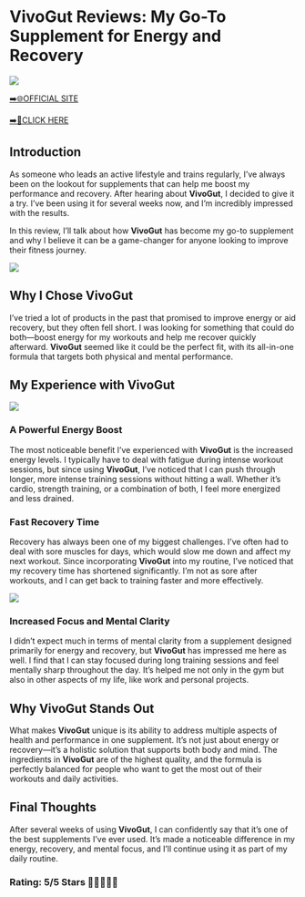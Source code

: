 # **VivoGut Reviews**: My Go-To Supplement for Energy and Recovery

[![](https://static.vecteezy.com/system/resources/thumbnails/019/896/014/small/buy-now-gradient-button-with-cart-symbol-buy-now-illustration-png.png)](https://edetoop.top/lander/sugarpreland-1/vivogut.html) 

[➡️🌐OFFICIAL SITE](https://edetoop.top/lander/sugarpreland-1/vivogut.html) 

[➡️🔗CLICK HERE](https://edetoop.top/lander/sugarpreland-1/vivogut.html) 


## Introduction

As someone who leads an active lifestyle and trains regularly, I’ve always been on the lookout for supplements that can help me boost my performance and recovery. After hearing about **VivoGut**, I decided to give it a try. I’ve been using it for several weeks now, and I’m incredibly impressed with the results.

In this review, I’ll talk about how **VivoGut** has become my go-to supplement and why I believe it can be a game-changer for anyone looking to improve their fitness journey.

[![](https://wallpapers.com/images/hd/red-order-now-button-udg4jcj4arvn8b0n-2.png)](https://edetoop.top/lander/sugarpreland-1/vivogut.html)  

## Why I Chose **VivoGut**

I’ve tried a lot of products in the past that promised to improve energy or aid recovery, but they often fell short. I was looking for something that could do both—boost energy for my workouts and help me recover quickly afterward. **VivoGut** seemed like it could be the perfect fit, with its all-in-one formula that targets both physical and mental performance.

## My Experience with **VivoGut**

[![](https://static.vecteezy.com/system/resources/thumbnails/019/896/014/small/buy-now-gradient-button-with-cart-symbol-buy-now-illustration-png.png)](https://edetoop.top/lander/sugarpreland-1/vivogut.html)

### A Powerful Energy Boost

The most noticeable benefit I’ve experienced with **VivoGut** is the increased energy levels. I typically have to deal with fatigue during intense workout sessions, but since using **VivoGut**, I’ve noticed that I can push through longer, more intense training sessions without hitting a wall. Whether it’s cardio, strength training, or a combination of both, I feel more energized and less drained.

### Fast Recovery Time

Recovery has always been one of my biggest challenges. I’ve often had to deal with sore muscles for days, which would slow me down and affect my next workout. Since incorporating **VivoGut** into my routine, I’ve noticed that my recovery time has shortened significantly. I’m not as sore after workouts, and I can get back to training faster and more effectively.

[![](https://wallpapers.com/images/hd/red-order-now-button-udg4jcj4arvn8b0n-2.png)](https://edetoop.top/lander/sugarpreland-1/vivogut.html)  

### Increased Focus and Mental Clarity

I didn’t expect much in terms of mental clarity from a supplement designed primarily for energy and recovery, but **VivoGut** has impressed me here as well. I find that I can stay focused during long training sessions and feel mentally sharp throughout the day. It’s helped me not only in the gym but also in other aspects of my life, like work and personal projects.

## Why **VivoGut** Stands Out

What makes **VivoGut** unique is its ability to address multiple aspects of health and performance in one supplement. It’s not just about energy or recovery—it’s a holistic solution that supports both body and mind. The ingredients in **VivoGut** are of the highest quality, and the formula is perfectly balanced for people who want to get the most out of their workouts and daily activities.

## Final Thoughts

After several weeks of using **VivoGut**, I can confidently say that it’s one of the best supplements I’ve ever used. It’s made a noticeable difference in my energy, recovery, and mental focus, and I’ll continue using it as part of my daily routine.

### Rating: 5/5 Stars 🌟🌟🌟🌟🌟
